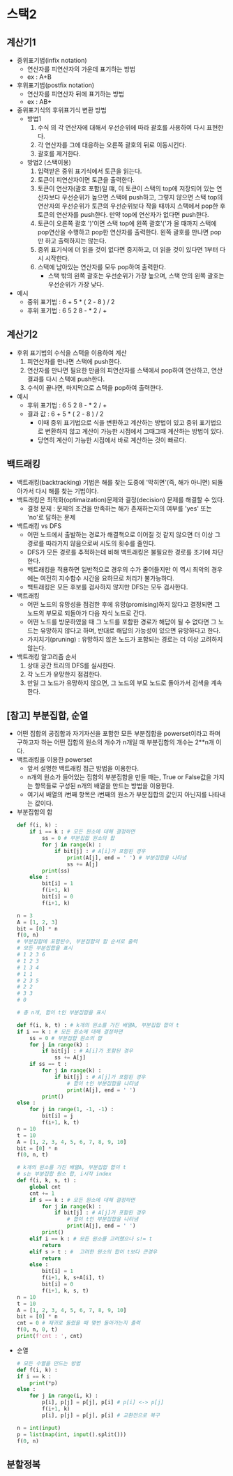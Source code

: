 # 스택2

## 계산기1
* 중위표기법(infix notation)
    * 연산자를 피연산자의 가운데 표기하는 방법
    * ex : A+B
* 후위표기법(postfix notation)
    * 연산자를 피연산자 뒤에 표기하는 방법
    * ex : AB+
* 중위표기식의 후위표기식 변환 방법
    * 방법1
        1. 수식 의 각 연산자에 대해서 우선순위에 따라 괄호를 사용하여 다시 표현한다.
        2. 각 연산자를 그에 대응하는 오른쪽 괄호의 뒤로 이동시킨다.
        3. 괄호를 제거한다.
    * 방법2 (스택이용)
        1. 입력받은 중위 표기식에서 토큰을 읽는다.
        2. 토큰이 피연산자이면 토큰을 출력한다.
        3. 토큰이 연산자(괄호 포함)일 떄, 이 토큰이 스택의 top에 저장되어 있는 연산자보다 우선순위가 높으면 스택에 push하고, 그렇지 않으면 스택 top의 연산자의 우선순위가 토큰의 우선순위보다 작을 때까지 스택에서 pop한 후 토큰의 연산자를 push한다. 만약 top에 연산자가 없다면 push한다.
        4. 토큰이 오른쪽 괄호 ')'이면 스택 top에 왼쪽 괄호'('가 올 때까지 스택에 pop연산을 수행하고 pop한 연산자를 출력한다. 왼쪽 괄호를 만나면 pop만 하고 출력하지는 않는다.
        5. 중위 표기식에 더 읽을 것이 없다면 중지하고, 더 읽을 것이 있다면 1부터 다시 시작한다.
        6. 스택에 남아있는 연산자를 모두 pop하여 출력한다.
            * 스택 밖의 왼쪽 괄호는 우선순위가 가장 높으며, 스택 안의 왼쪽 괄호는 우선순위가 가장 낮다.
* 예시
    * 중위 표기법 : 6 + 5 * ( 2 - 8 ) / 2
    * 후위 표기법 : 6 5 2 8 - * 2 / +

## 계산기2
* 후위 표기법의 수식을 스택을 이용하여 계산
    1. 피연산자를 만나면 스택에 push한다.
    2. 연산자를 만나면 필요한 만큼의 피연산자를 스택에서 pop하여 연산하고, 연산결과를 다시 스택에 push한다.
    3. 수식이 끝나면, 마지막으로 스택을 pop하여 출력한다.
* 예시
    * 후위 표기법 : 6 5 2 8 - * 2 / +
    * 결과 값 : 6 + 5 * ( 2 - 8 ) / 2
        * 이때 중위 표기법으로 식을 변환하고 계산하는 방법이 있고 중위 표기법으로 변환하지 않고 계산이 가능한 시점에서 그때그때 계산하는 방법이 있다.
        * 당연히 계산이 가능한 시점에서 바로 계산하는 것이 빠르다.

## 백트래킹
* 백트래킹(backtracking) 기법은 해를 찾는 도중에 '막히면'(즉, 해가 아니면) 되돌아가서 다시 해를 찾는 기법이다.
* 백트래킹은 최적화(optimaization)문제와 결정(decision) 문제를 해결할 수 있다.
    * 결정 문제 : 문제의 조건을 만족하는 해가 존재하는지의 여부를 'yes' 또는 'no'로 답하는 문제
* 백트래킹 vs DFS
    * 어떤 노드에서 출발하는 경로가 해결책으로 이어질 것 같지 않으면 더 이상 그 경로를 따라가지 않음으로써 시도의 횟수를 줄인다.
    * DFS가 모든 경로를 추적하는데 비해 백트래킹은 불필요한 경로를 조기에 차단한다.
    * 백트래킹을 적용하면 일반적으로 경우의 수가 줄어들지만 이 역시 최악의 경우에는 여전히 지수함수 시간을 요하므로 처리가 불가능하다.
    * 백트래킹은 모든 후보를 검사하지 않지만 DFS는 모두 검사한다.
* 백트래킹
    * 어떤 노드의 유망성을 점검한 후에 유망(promising)하지 않다고 결정되면 그 노드의 부모로 되돌아가 다음 자식 노드로 간다.
    * 어떤 노드를 방문하였을 때 그 노드를 포함한 경로가 해답이 될 수 없다면 그 노드는 유망하지 않다고 하며, 반대로 해답의 가능성이 있으면 유망하다고 한다.
    * 가지치기(pruning) : 유망하지 않은 노드가 포함되는 경로는 더 이상 고려하지 않는다.
* 백트래킹 알고리즘 순서
    1. 상태 공간 트리의 DFS를 실시한다.
    2. 각 노드가 유망한지 점검한다.
    3. 만일 그 노드가 유망하지 않으면, 그 노드의 부모 노드로 돌아가서 검색을 계속한다.

## [참고] 부분집합, 순열
* 어떤 집합의 공집합과 자기자신을 포함한 모든 부분집합을 powerset이라고 하며 구하고자 하는 어떤 집합의 원소의 개수가 n개일 때 부분집합의 개수는 2**n개 이다.
* 백트래킹을 이용한 powerset
    * 앞서 설명한 백트래킹 접근 방법을 이용한다.
    * n개의 원소가 들어있는 집합의 부분집합을 만들 때는, True or False값을 가지는 항목들로 구성된 n개의 배열을 만드는 방법을 이용한다.
    * 여기서 배열의 i번째 항목은 i번째의 원소가 부분집합의 값인지 아닌지를 나타내는 값이다.
* 부분집합의 합
    ```python
    def f(i, k) :
        if i == k : # 모든 원소에 대해 결정하면
            ss = 0 # 부분집합 원소의 합
            for j in range(k) :
                if bit[j] : # A[i]가 포함된 경우
                    print(A[j], end = ' ') # 부분집합을 나타냄
                    ss += A[j]
            print(ss)
        else :
            bit[i] = 1
            f(i+1, k)
            bit[i] = 0
            f(i+1, k)

    n = 3
    A = [1, 2, 3]
    bit = [0] * n
    f(0, n)
    # 부분집합에 포함된수, 부분집합의 합 순서로 출력
    # 모든 부분집합을 표시
    # 1 2 3 6
    # 1 2 3
    # 1 3 4
    # 1 1
    # 2 3 5
    # 2 2
    # 3 3
    # 0
    ```
    ```python
    # 총 n개, 합이 t인 부분집합을 표시

    def f(i, k, t) : # k개의 원소를 가진 배열A, 부분집합 합이 t
    if i == k : # 모든 원소에 대해 결정하면
        ss = 0 # 부분집합 원소의 합
        for j in range(k) :
            if bit[j] : # A[i]가 포함된 경우
                ss += A[j]
        if ss == t :
            for j in range(k) :
                if bit[j] : # A[j]가 포함된 경우
                    # 합이 t인 부분집합을 나타냄
                    print(A[j], end = ' ')
            print()
    else :
        for j in range(1, -1, -1) :
            bit[i] = j
            f(i+1, k, t)
    n = 10
    t = 10
    A = [1, 2, 3, 4, 5, 6, 7, 8, 9, 10]
    bit = [0] * n
    f(0, n, t)
    ```
    ```python
    # k개의 원소를 가진 배열A, 부분집합 합이 t
    # s는 부분집합 원소 합, i시작 index
    def f(i, k, s, t) :
        global cnt
        cnt += 1
        if s == k : # 모든 원소에 대해 결정하면
            for j in range(k) :
                if bit[j] : # A[j]가 포함된 경우
                    # 합이 t인 부분집합을 나타냄
                    print(A[j], end = ' ')
            print()
        elif i == k : # 모든 원소를 고려했으나 s!= t
            return
        elif s > t : #  고려한 원소의 합이 t보다 큰경우
            return
        else :
            bit[i] = 1
            f(i+1, k, s+A[i], t)
            bit[i] = 0
            f(i+1, k, s, t)
    n = 10
    t = 10
    A = [1, 2, 3, 4, 5, 6, 7, 8, 9, 10]
    bit = [0] * n
    cnt = 0 # 재귀로 돌렸을 때 몇번 돌아가는지 출력
    f(0, n, 0, t)
    print(f'cnt : ', cnt)
    ```
* 순열
    ```python
    # 모든 수열을 만드는 방법
    def f(i, k) :
    if i == k :
        print(*p)
    else :
        for j in range(i, k) : 
            p[i], p[j] = p[j], p[i] # p[i] <-> p[j]
            f(i+1, k)
            p[i], p[j] = p[j], p[i] # 교환전으로 복구

    n = int(input)
    p = list(map(int, input().split()))
    f(0, n)
    ```

## 분할정복